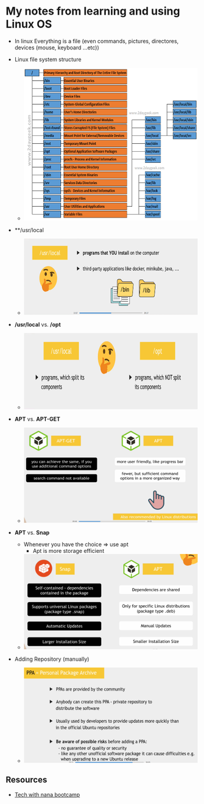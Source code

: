 # My notes from learning and using Linux OS


- In linux Everything is a file (even commands, pictures, directores, devices (mouse, keyboard ...etc))
- Linux file system structure
	- <img src="https://github.com/ahmadateya/learning-notes/blob/main/assets/images/linux-file-system-structure-final-4.png" width="600" height="400">

- **/usr/local
	- <img src="https://github.com/ahmadateya/learning-notes/blob/main/assets/images/Screenshot%20from%202021-09-14%2014-39-29.png" width="500" height="200">

- **/usr/local** vs. **/opt**
	- <img src="https://github.com/ahmadateya/learning-notes/blob/main/assets/images/Screenshot%20from%202021-09-14%2014-41-33.png" width="500" height="200">


- **APT** vs. **APT-GET**
	- <img src="https://github.com/ahmadateya/learning-notes/blob/main/assets/images/linux-image4.png" width="600" height="250">
- **APT** vs. **Snap**
	- Whenever you have the choice => use apt
		- Apt is more storage efficient 
	- <img src="https://github.com/ahmadateya/learning-notes/blob/main/assets/images/linux-image2.png" width="600" height="250">

- Adding Repository (manually)
	- <img src="https://github.com/ahmadateya/learning-notes/blob/main/assets/images/linux-image7.png" width="600" height="250">




## Resources 
- [Tech with nana bootcamp](https://www.techworld-with-nana.com/devops-bootcamp)
